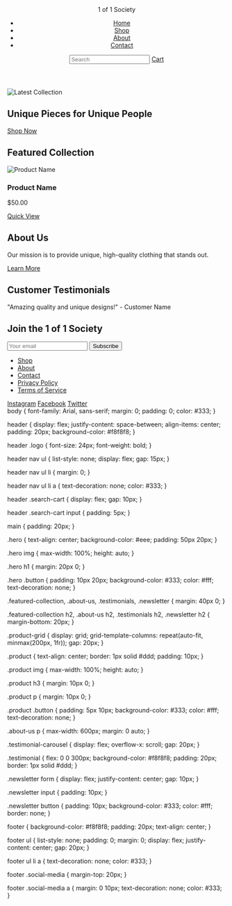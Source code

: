 <!DOCTYPE html>
<html lang="en">
<head>
    <meta charset="UTF-8">
    <meta name="viewport" content="width=device-width, initial-scale=1.0">
    <title>1 of 1 Society</title>
    <link rel="stylesheet" href="styles.css">
</head>
<body>
    <header>
        <div class="logo">1 of 1 Society</div>
        <nav>
            <ul>
                <li><a href="index.html">Home</a></li>
                <li><a href="shop.html">Shop</a></li>
                <li><a href="about.html">About</a></li>
                <li><a href="contact.html">Contact</a></li>
            </ul>
        </nav>
        <div class="search-cart">
            <input type="text" placeholder="Search">
            <a href="cart.html">Cart</a>
        </div>
    </header>
    <main>
        <section class="hero">
            <img src="hero-image.jpg" alt="Latest Collection">
            <h1>Unique Pieces for Unique People</h1>
            <a href="shop.html" class="button">Shop Now</a>
        </section>
        <section class="featured-collection">
            <h2>Featured Collection</h2>
            <div class="product-grid">
                <!-- Example Product -->
                <div class="product">
                    <img src="product1.jpg" alt="Product Name">
                    <h3>Product Name</h3>
                    <p>$50.00</p>
                    <a href="product.html" class="button">Quick View</a>
                </div>
                <!-- Repeat for other products -->
            </div>
        </section>
        <section class="about-us">
            <h2>About Us</h2>
            <p>Our mission is to provide unique, high-quality clothing that stands out.</p>
            <a href="about.html" class="button">Learn More</a>
        </section>
        <section class="testimonials">
            <h2>Customer Testimonials</h2>
            <div class="testimonial-carousel">
                <!-- Example Testimonial -->
                <div class="testimonial">
                    <p>"Amazing quality and unique designs!" - Customer Name</p>
                </div>
                <!-- Repeat for other testimonials -->
            </div>
        </section>
        <section class="newsletter">
            <h2>Join the 1 of 1 Society</h2>
            <form>
                <input type="email" placeholder="Your email">
                <button type="submit">Subscribe</button>
            </form>
        </section>
    </main>
    <footer>
        <ul>
            <li><a href="shop.html">Shop</a></li>
            <li><a href="about.html">About</a></li>
            <li><a href="contact.html">Contact</a></li>
            <li><a href="privacy.html">Privacy Policy</a></li>
            <li><a href="terms.html">Terms of Service</a></li>
        </ul>
        <div class="social-media">
            <a href="#">Instagram</a>
            <a href="#">Facebook</a>
            <a href="#">Twitter</a>
        </div>
    </footer>
</body>
</html>
body {
    font-family: Arial, sans-serif;
    margin: 0;
    padding: 0;
    color: #333;
}

header {
    display: flex;
    justify-content: space-between;
    align-items: center;
    padding: 20px;
    background-color: #f8f8f8;
}

header .logo {
    font-size: 24px;
    font-weight: bold;
}

header nav ul {
    list-style: none;
    display: flex;
    gap: 15px;
}

header nav ul li {
    margin: 0;
}

header nav ul li a {
    text-decoration: none;
    color: #333;
}

header .search-cart {
    display: flex;
    gap: 10px;
}

header .search-cart input {
    padding: 5px;
}

main {
    padding: 20px;
}

.hero {
    text-align: center;
    background-color: #eee;
    padding: 50px 20px;
}

.hero img {
    max-width: 100%;
    height: auto;
}

.hero h1 {
    margin: 20px 0;
}

.hero .button {
    padding: 10px 20px;
    background-color: #333;
    color: #fff;
    text-decoration: none;
}

.featured-collection, .about-us, .testimonials, .newsletter {
    margin: 40px 0;
}

.featured-collection h2, .about-us h2, .testimonials h2, .newsletter h2 {
    margin-bottom: 20px;
}

.product-grid {
    display: grid;
    grid-template-columns: repeat(auto-fit, minmax(200px, 1fr));
    gap: 20px;
}

.product {
    text-align: center;
    border: 1px solid #ddd;
    padding: 10px;
}

.product img {
    max-width: 100%;
    height: auto;
}

.product h3 {
    margin: 10px 0;
}

.product p {
    margin: 10px 0;
}

.product .button {
    padding: 5px 10px;
    background-color: #333;
    color: #fff;
    text-decoration: none;
}

.about-us p {
    max-width: 600px;
    margin: 0 auto;
}

.testimonial-carousel {
    display: flex;
    overflow-x: scroll;
    gap: 20px;
}

.testimonial {
    flex: 0 0 300px;
    background-color: #f8f8f8;
    padding: 20px;
    border: 1px solid #ddd;
}

.newsletter form {
    display: flex;
    justify-content: center;
    gap: 10px;
}

.newsletter input {
    padding: 10px;
}

.newsletter button {
    padding: 10px;
    background-color: #333;
    color: #fff;
    border: none;
}

footer {
    background-color: #f8f8f8;
    padding: 20px;
    text-align: center;
}

footer ul {
    list-style: none;
    padding: 0;
    margin: 0;
    display: flex;
    justify-content: center;
    gap: 20px;
}

footer ul li a {
    text-decoration: none;
    color: #333;
}

footer .social-media {
    margin-top: 20px;
}

footer .social-media a {
    margin: 0 10px;
    text-decoration: none;
    color: #333;
}
